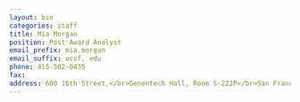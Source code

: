 ```yaml
---
layout: bio
categories: staff
title: Mia Morgan
position: Post Award Analyst
email_prefix: mia.morgan
email_suffix: ucsf, edu
phone: 415-502-0435
fax: 
address: 600 16th Street,</br>Genentech Hall, Room S-222P</br>San Francisco, CA 94158-2140</br>
---
```

